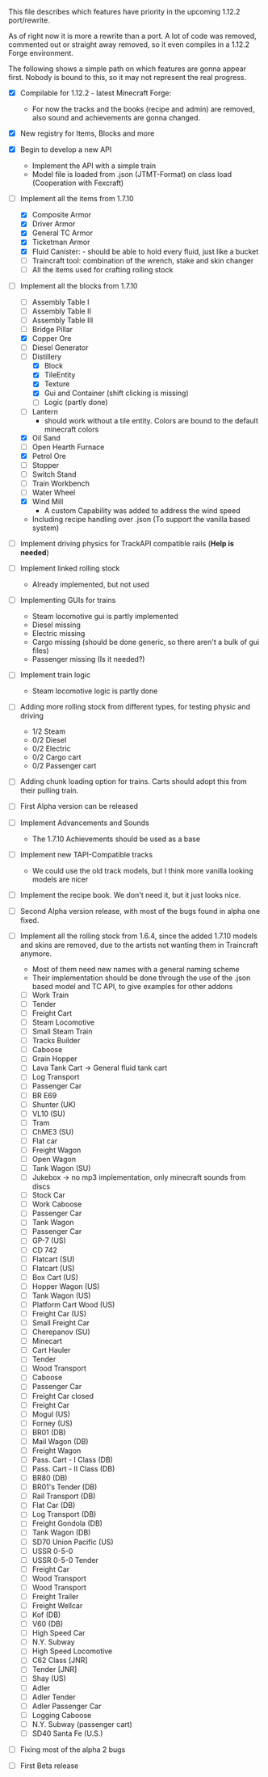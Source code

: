 This file describes which features have priority in the upcoming 1.12.2 port/rewrite.

As of right now it is more a rewrite than a port.
A lot of code was removed, commented out or straight away removed, so it even compiles in a 1.12.2 Forge environment.

The following shows a simple path on which features are gonna appear first. Nobody is bound to this, so it may not represent the real progress.

- [x] Compilable for 1.12.2 - latest Minecraft Forge: 
    - For now the tracks and the books (recipe and admin) are removed, also sound and achievements are gonna changed.
- [x] New registry for Items, Blocks and more
- [x] Begin to develop a new API
    - Implement the API with a simple train
    - Model file is loaded from .json (JTMT-Format) on class load (Cooperation with Fexcraft)
- [ ] Implement all the items from 1.7.10
    - [x] Composite Armor
    - [x] Driver Armor
    - [x] General TC Armor
    - [x] Ticketman Armor
    - [x] Fluid Canister: - should be able to hold every fluid, just like a bucket
    - [ ] Traincraft tool: combination of the wrench, stake and skin changer
    - [ ] All the items used for crafting rolling stock
- [ ] Implement all the blocks from 1.7.10
    - [ ] Assembly Table I
    - [ ] Assembly Table II
    - [ ] Assembly Table III
    - [ ] Bridge Pillar
    - [x] Copper Ore
    - [ ] Diesel Generator
    - [ ] Distillery
        - [x] Block
        - [x] TileEntity
        - [x] Texture
        - [x] Gui and Container (shift clicking is missing)
        - [ ] Logic (partly done)
    - [ ] Lantern
        - should work without a tile entity. Colors are bound to the default minecraft colors
    - [x] Oil Sand
    - [ ] Open Hearth Furnace
    - [x] Petrol Ore
    - [ ] Stopper
    - [ ] Switch Stand
    - [ ] Train Workbench
    - [ ] Water Wheel
    - [x] Wind Mill
        - A custom Capability was added to address the wind speed
    - Including recipe handling over .json (To support the vanilla based system)
- [ ] Implement driving physics for TrackAPI compatible rails (**Help is needed**)
- [ ] Implement linked rolling stock
    - Already implemented, but not used
- [ ] Implementing GUIs for trains
    - Steam locomotive gui is partly implemented
    - Diesel missing
    - Electric missing
    - Cargo missing (should be done generic, so there aren't a bulk of gui files)
    - Passenger missing (Is it needed?)
- [ ] Implement train logic
    - Steam locomotive logic is partly done
- [ ] Adding more rolling stock from different types, for testing physic and driving
    - 1/2 Steam
    - 0/2 Diesel
    - 0/2 Electric
    - 0/2 Cargo cart
    - 0/2 Passenger cart
- [ ] Adding chunk loading option for trains. Carts should adopt this from their pulling train.
- [ ] First Alpha version can be released

- [ ] Implement Advancements and Sounds
    - The 1.7.10 Achievements should be used as a base
- [ ] Implement new TAPI-Compatible tracks
    - We could use the old track models, but I think more vanilla looking models are nicer
- [ ] Implement the recipe book. We don't need it, but it just looks nice.
- [ ] Second Alpha version release, with most of the bugs found in alpha one fixed.

- [ ] Implement all the rolling stock from 1.6.4, since the added 1.7.10 models and skins are removed, due to the artists not wanting them in Traincraft anymore.
    - Most of them need new names with a general naming scheme
    - Their implementation should be done through the use of the .json based model and TC API, to give examples for other addons
    - [ ] Work Train
    - [ ] Tender
    - [ ] Freight Cart
    - [ ] Steam Locomotive
    - [ ] Small Steam Train
    - [ ] Tracks Builder
    - [ ] Caboose
    - [ ] Grain Hopper
    - [ ] Lava Tank Cart -> General fluid tank cart
    - [ ] Log Transport
    - [ ] Passenger Car
    - [ ] BR E69
    - [ ] Shunter (UK)
    - [ ] VL10 (SU)
    - [ ] Tram
    - [ ] ChME3 (SU)
    - [ ] Flat car
    - [ ] Freight Wagon
    - [ ] Open Wagon
    - [ ] Tank Wagon (SU)
    - [ ] Jukebox -> no mp3 implementation, only minecraft sounds from discs
    - [ ] Stock Car
    - [ ] Work Caboose
    - [ ] Passenger Car
    - [ ] Tank Wagon
    - [ ] Passenger Car
    - [ ] GP-7 (US)
    - [ ] CD 742
    - [ ] Flatcart (SU)
    - [ ] Flatcart (US)
    - [ ] Box Cart (US)
    - [ ] Hopper Wagon (US)
    - [ ] Tank Wagon (US)
    - [ ] Platform Cart Wood (US)
    - [ ] Freight Car (US)
    - [ ] Small Freight Car
    - [ ] Cherepanov (SU)
    - [ ] Minecart
    - [ ] Cart Hauler
    - [ ] Tender
    - [ ] Wood Transport
    - [ ] Caboose
    - [ ] Passenger Car
    - [ ] Freight Car closed
    - [ ] Freight Car
    - [ ] Mogul (US)
    - [ ] Forney (US)
    - [ ] BR01 (DB)
    - [ ] Mail Wagon (DB)
    - [ ] Freight Wagon
    - [ ] Pass. Cart - I Class (DB)
    - [ ] Pass. Cart - II Class (DB)
    - [ ] BR80 (DB)
    - [ ] BR01's Tender (DB)
    - [ ] Rail Transport (DB)
    - [ ] Flat Car (DB)
    - [ ] Log Transport (DB)
    - [ ] Freight Gondola (DB)
    - [ ] Tank Wagon (DB)
    - [ ] SD70 Union Pacific (US)
    - [ ] USSR 0-5-0
    - [ ] USSR 0-5-0 Tender
    - [ ] Freight Car
    - [ ] Wood Transport
    - [ ] Wood Transport
    - [ ] Freight Trailer
    - [ ] Freight Wellcar
    - [ ] Kof (DB)
    - [ ] V60 (DB)
    - [ ] High Speed Car
    - [ ] N.Y. Subway
    - [ ] High Speed Locomotive
    - [ ] C62 Class [JNR]
    - [ ] Tender [JNR]
    - [ ] Shay (US)
    - [ ] Adler
    - [ ] Adler Tender
    - [ ] Adler Passenger Car
    - [ ] Logging Caboose
    - [ ] N.Y. Subway (passenger cart)
    - [ ] SD40 Santa Fe (U.S.)
- [ ] Fixing most of the alpha 2 bugs
- [ ] First Beta release